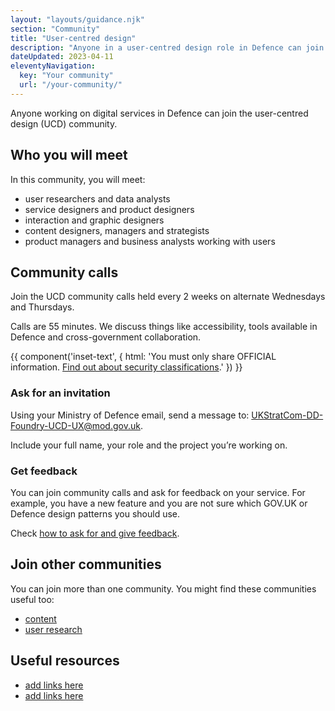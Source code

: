 ```yaml
---
layout: "layouts/guidance.njk"
section: "Community"
title: "User-centred design"
description: "Anyone in a user-centred design role in Defence can join the community. Find out how to get involved."
dateUpdated: 2023-04-11
eleventyNavigation:
  key: "Your community"
  url: "/your-community/"
---
```


Anyone working on digital services in Defence can join the user-centred design (UCD) community. 

## Who you will meet

In this community, you will meet:

- user researchers and data analysts
- service designers and product designers
- interaction and graphic designers
- content designers, managers and strategists
- product managers and business analysts working with users

## Community calls

Join the UCD community calls held every 2 weeks on alternate Wednesdays and Thursdays.

Calls are 55 minutes. We discuss things like accessibility, tools available in Defence and cross-government collaboration.

{{ component('inset-text', {
  html: 'You must only share OFFICIAL information. <a href="/security-classifications/">Find out about security classifications</a>.'
}) }}

### Ask for an invitation

Using your Ministry of Defence email, send a message to: [UKStratCom-DD-Foundry-UCD-UX@mod.gov.uk](mailto:UKStratCom-DD-Foundry-UCD-UX@mod.gov.uk?subject=Join%20UCD%20community%20calls). 

Include your full name, your role and the project you’re working on.

### Get feedback

You can join community calls and ask for feedback on your service. For example, you have a new feature and you are not sure which GOV.UK or Defence design patterns you should use. 

Check [how to ask for and give feedback](/your-community/ask-for-and-give-feedback).

## Join other communities 

You can join more than one community. You might find these communities useful too: 

- [content](/your-community/content/)
- [user research](/your-community/)

## Useful resources

- [add links here]()
- [add links here]()
